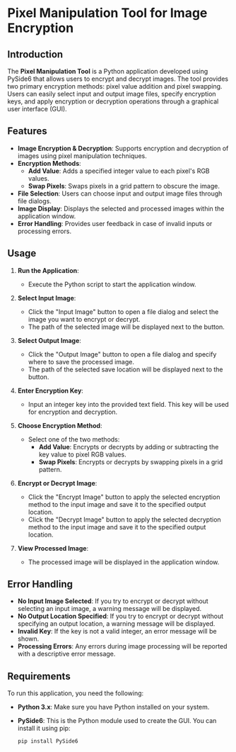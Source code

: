 # Pixel Manipulation Tool for Image Encryption

## Introduction

The **Pixel Manipulation Tool** is a Python application developed using PySide6 that allows users to encrypt and decrypt images. The tool provides two primary encryption methods: pixel value addition and pixel swapping. Users can easily select input and output image files, specify encryption keys, and apply encryption or decryption operations through a graphical user interface (GUI).

## Features

- **Image Encryption & Decryption**: Supports encryption and decryption of images using pixel manipulation techniques.
- **Encryption Methods**:
  - **Add Value**: Adds a specified integer value to each pixel's RGB values.
  - **Swap Pixels**: Swaps pixels in a grid pattern to obscure the image.
- **File Selection**: Users can choose input and output image files through file dialogs.
- **Image Display**: Displays the selected and processed images within the application window.
- **Error Handling**: Provides user feedback in case of invalid inputs or processing errors.

## Usage

1. **Run the Application**:
   - Execute the Python script to start the application window.

2. **Select Input Image**:
   - Click the "Input Image" button to open a file dialog and select the image you want to encrypt or decrypt.
   - The path of the selected image will be displayed next to the button.

3. **Select Output Image**:
   - Click the "Output Image" button to open a file dialog and specify where to save the processed image.
   - The path of the selected save location will be displayed next to the button.

4. **Enter Encryption Key**:
   - Input an integer key into the provided text field. This key will be used for encryption and decryption.

5. **Choose Encryption Method**:
   - Select one of the two methods:
     - **Add Value**: Encrypts or decrypts by adding or subtracting the key value to pixel RGB values.
     - **Swap Pixels**: Encrypts or decrypts by swapping pixels in a grid pattern.

6. **Encrypt or Decrypt Image**:
   - Click the "Encrypt Image" button to apply the selected encryption method to the input image and save it to the specified output location.
   - Click the "Decrypt Image" button to apply the selected decryption method to the input image and save it to the specified output location.

7. **View Processed Image**:
   - The processed image will be displayed in the application window.

## Error Handling

- **No Input Image Selected**: If you try to encrypt or decrypt without selecting an input image, a warning message will be displayed.
- **No Output Location Specified**: If you try to encrypt or decrypt without specifying an output location, a warning message will be displayed.
- **Invalid Key**: If the key is not a valid integer, an error message will be shown.
- **Processing Errors**: Any errors during image processing will be reported with a descriptive error message.

## Requirements

To run this application, you need the following:

- **Python 3.x**: Make sure you have Python installed on your system.
- **PySide6**: This is the Python module used to create the GUI. You can install it using pip:

  ```bash
  pip install PySide6